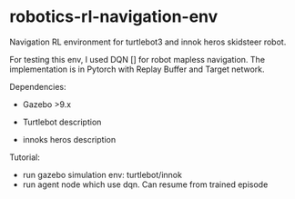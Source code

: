 # robotics-rl-navigation-env

Navigation RL environment for turtlebot3 and innok heros skidsteer robot.

For testing this env, I used DQN [] for robot mapless navigation. The implementation is in Pytorch with Replay Buffer and Target network.





Dependencies: 

- Gazebo >9.x

- Turtlebot description

- innoks heros description

Tutorial:
- run gazebo simulation env: turtlebot/innok
- run agent node which use dqn. Can resume from trained episode
